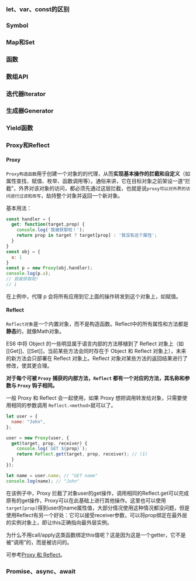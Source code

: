 ### let、var、const的区别





### Symbol



### Map和Set



### 函数



### 数组API



### 迭代器Iterator



### 生成器Generator



### Yield函数



### Proxy和Reflect

#### Proxy

`Proxy构造函数`用于创建一个对象的的代理，从而**实现基本操作的拦截和自定义**（如属性查找、赋值、枚举、函数调用等）。通俗来讲，它在目标对象之前架设一道“拦截”，外界对该对象的访问，都必须先通过这层拦截，也就是说`proxy可以对外界的访问进行过滤和改写`，劫持整个对象并返回一个新对象。

基本用法：

```javascript
const handler = {
  get: function(target,prop) {
    console.log('我被获取啦！');
    return prop in target ? target[prop] : '我没有这个属性';
  }
}
const obj = {
  a: 1
}
const p = new Proxy(obj,handler);
console.log(p.a); 
// 我被获取啦! 
// 1
```

在上例中，代理 p 会将所有应用到它上面的操作转发到这个对象上，如赋值。

#### Reflect

`Reflect对象`是一个内置对象，而不是构造函数。Reflect中的所有属性和方法都是**静态**的，就像Math对象。

ES6 中将 Object 的一些明显属于语言内部的方法移植到了 Reflect 对象上（如[[Get]]、[[Set]]，当前某些方法会同时存在于 Object 和 Reflect 对象上），未来的新方法会只部署在 Reflect 对象上。Reflect 对象对某些方法的返回结果进行了修改，使其更合理。

**对于每个可被 `Proxy` 捕获的内部方法，`Reflect` 都有一个对应的方法，其名称和参数与 `Proxy` 钩子相同。**

一般 Proxy 和 Reflect 会一起使用，如果 Proxy 想把调用转发给对象，只需要使用相同的参数调用 `Reflect.<method>`就可以了。

```javascript
let user = {
  name: "John",
};

user = new Proxy(user, {
  get(target, prop, receiver) {
    console.log(`GET ${prop}`);
    return Reflect.get(target, prop, receiver); // (1)
  }
});

let name = user.name; // "GET name"
console.log(name); // "John"
```

在该例子中，Proxy 拦截了对象user的get操作，调用相同的Reflect.get可以完成原有的get操作，Proxy可以在此基础上进行其他操作。这里也可以使用`target[prop]`得到user的name属性值，大部分情况使用这种情况都没问题，但是使用Reflect有另一个好处：它可以接受receiver参数，可以将prop绑定在最外层的实例对象上，即让this正确指向最外层实例。

为什么不用call/apply这类函数绑定this值呢？这是因为这是一个getter，它不是被“调用”的，而是被访问的。

可参考[Proxy 和 Reflect](https://juejin.cn/post/6844904090116292616#heading-6)。

### Promise、async、await